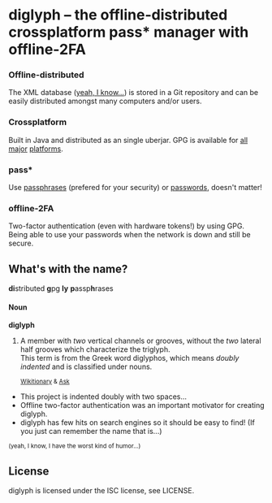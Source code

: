 diglyph – the offline-distributed crossplatform pass\* manager with offline-2FA
===============================================================================

### Offline-distributed
The XML database ([yeah, I know...](https://duckduckgo.com/?q=xml+hate)) is
stored in a Git repository and can be easily distributed amongst many computers
and/or users.

### Crossplatform
Built in Java and distributed as an single uberjar. GPG is available for
[all](https://gnupg.org/) [major](http://www.gpg4win.org/)
[platforms](https://gpgtools.org/).

### pass\*
Use [passphrases](https://en.wikipedia.org/wiki/Passphrase) (prefered for your
security) or [passwords](https://en.wikipedia.org/wiki/Password), doesn't
matter!

### offline-2FA
Two-factor authentication (even with hardware tokens!) by using GPG.
Being able to use your passwords when the network is down and still be secure.

What's with the name?
---------------------
**di**stributed **g**pg **ly** **p**assp**h**rases

#### Noun
**diglyph**

1. A member with *two* vertical channels or grooves, without the *two* lateral
   half grooves which characterize the triglyph.<br>
   This term is from the Greek word diglyphos, which means *doubly indented*
   and is classified under nouns.

   <small>[Wikitionary](https://en.wiktionary.org/wiki/diglyph) &
   [Ask](http://www.ask.com/question/what-is-the-definition-of-diglyph)</small>

* This project is indented doubly with two spaces...
* Offline two-factor authentication was an important motivator for creating
  diglyph.
* diglyph has few hits on search engines so it should be easy to find! (If you
  just can remember the name that is...)

<small>(yeah, I know, I have the worst kind of humor...)</small>

License
-------

diglyph is licensed under the ISC license, see LICENSE.
